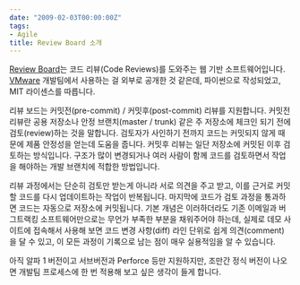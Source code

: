 ```yaml
---
date: "2009-02-03T00:00:00Z"
tags:
- Agile
title: Review Board 소개
---
```


[Review Board](http://www.review-board.org/)는 코드 리뷰(Code Reviews)를 도와주는 웹 기반 소프트웨어입니다. [VMware](http://www.vmware.com/) 개발팀에서 사용하는 걸 외부로 공개한 것 같은데, 파이썬으로 작성되었고, MIT 라이센스를 따릅니다.

리뷰 보드는 커밋전(pre-commit) / 커밋후(post-commit) 리뷰를 지원합니다. 커밋전 리뷰란 공용 저장소나 안정 브랜치(master / trunk) 같은 주 저장소에 체크인 되기 전에 검토(review)하는 것을 말합니다. 검토자가 사인하기 전까지 코드는 커밋되지 않게 때문에 제품 안정성을 얻는데 도움을 줍니다. 커밋후 리뷰는 일단 저장소에 커밋된 이후 검토하는 방식입니다. 구조가 많이 변경되거나 여러 사람이 함께 코드를 검토하면서 작업을 해야하는 개발 브랜치에 적합한 방법입니다.

리뷰 과정에서는 단순히 검토만 받는게 아니라 서로 의견을 주고 받고, 이를 근거로 커밋할 코드를 다시 업데이트하는 작업이 반복됩니다. 마지막에 코드가 검토 과정을 통과하면 코드는 자동으로 저장소에 커밋됩니다. 기본 개념은 이러하더라도 기존 이메일과 버그트랙킹 소프트웨어만으로는 무언가 부족한 부분을 채워주어야 하는데, 실제로 데모 사이트에 접속해서 사용해 보면 코드 변경 사항(diff) 라인 단위로 쉽게 의견(comment)을 달 수 있고, 이 모든 과정이 기록으로 남는 점이 매우 실용적임을 알 수 있습니다.

아직 알파 1 버전이고 서브버전과 Perforce 등만 지원하지만, 조만간 정식 버전이 나오면 개발팀 프로세스에 한 번 적용해 보고 싶은 생각이 들게 합니다.
